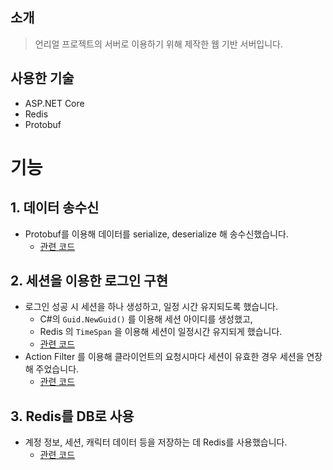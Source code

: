 ## 소개

> 언리얼 프로젝트의 서버로 이용하기 위해 제작한 웹 기반 서버입니다.

## 사용한 기술
- ASP.NET Core 
- Redis 
- Protobuf 

# 기능
## 1. 데이터 송수신
- Protobuf를 이용해 데이터를 serialize, deserialize 해 송수신했습니다.
	- [관련 코드](https://github.com/chocobubble/WebServer/tree/main/WebServer/HttpCommand)
## 2. 세션을 이용한 로그인 구현
- 로그인 성공 시 세션을 하나 생성하고, 일정 시간 유지되도록 했습니다.
	- C#의 `Guid.NewGuid()` 를 이용해 세션 아이디를 생성했고,
	- Redis 의 `TimeSpan` 을 이용해 세션이 일정시간 유지되게 했습니다.
	- [관련 코드](https://github.com/chocobubble/WebServer/blob/main/WebServer/Repository/SessionFromRedis.cs)
- Action Filter 를 이용해 클라이언트의 요청시마다 세션이 유효한 경우 세션을 연장해 주었습니다.
	- [관련 코드](https://github.com/chocobubble/WebServer/blob/main/WebServer/Filter/GlobalActionFilter.cs)
## 3. Redis를 DB로 사용
- 계정 정보, 세션, 캐릭터 데이터 등을 저장하는 데 Redis를 사용했습니다.
	- [관련 코드](https://github.com/chocobubble/WebServer/blob/main/WebServer/Repository/CharacterDataFromRedis.cs)

